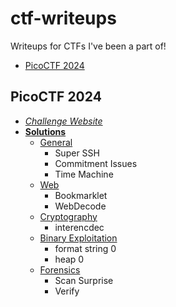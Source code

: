 # ctf-writeups
Writeups for CTFs I've been a part of!
- [PicoCTF 2024](#picoctf-2024)

## PicoCTF 2024
- *[Challenge Website](https://play.picoctf.org/practice?originalEvent=73&page=1)*
- **[Solutions](/picoCTF_2024/)**
    - [General](/picoCTF_2024/general/solutions.md)
        - Super SSH
        - Commitment Issues
        - Time Machine
    - [Web](/picoCTF_2024/web/solutions.md)
        - Bookmarklet
        - WebDecode
    - [Cryptography](/picoCTF_2024/cryptography/solutions.md)
        - interencdec
    - [Binary Exploitation](/picoCTF_2024/binary/solutions.md)
        - format string 0
        - heap 0
    - [Forensics](/picoCTF_2024/forensics/solutions.md)
        - Scan Surprise
        - Verify